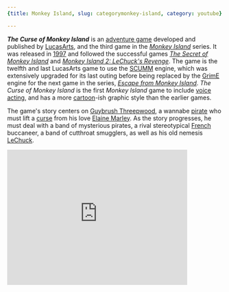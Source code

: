 ```yaml
---
{title: Monkey Island, slug: categorymonkey-island, category: youtube}

---
```

_**The Curse of Monkey Island**_ is an [adventure game](/wiki/Adventure_game "Adventure game") developed and published by [LucasArts](/wiki/LucasArts "LucasArts"), and the third game in the _[Monkey Island](/wiki/Monkey_Island_(series) "Monkey Island (series)")_ series. It was released in [1997](/wiki/1997_in_video_gaming "1997 in video gaming") and followed the successful games _[The Secret of Monkey Island](/wiki/The_Secret_of_Monkey_Island "The Secret of Monkey Island")_ and _[Monkey Island 2: LeChuck's Revenge](/wiki/Monkey_Island_2:_LeChuck%27s_Revenge "Monkey Island 2: LeChuck's Revenge")_. The game is the twelfth and last LucasArts game to use the [SCUMM](/wiki/SCUMM "SCUMM") engine, which was extensively upgraded for its last outing before being replaced by the [GrimE](/wiki/GrimE "GrimE") engine for the next game in the series, _[Escape from Monkey Island](/wiki/Escape_from_Monkey_Island "Escape from Monkey Island")_. _The Curse of Monkey Island_ is the first _Monkey Island_ game to include [voice acting](/wiki/Voice_acting "Voice acting"), and has a more [cartoon](/wiki/Cartoon "Cartoon")-ish graphic style than the earlier games.

The game's story centers on [Guybrush Threepwood](/wiki/Guybrush_Threepwood "Guybrush Threepwood"), a wannabe [pirate](/wiki/Pirate "Pirate") who must lift a [curse](/wiki/Curse "Curse") from his love [Elaine Marley](/wiki/Elaine_Marley "Elaine Marley"). As the story progresses, he must deal with a band of mysterious pirates, a rival stereotypical [French](/wiki/French_people "French people") buccaneer, a band of cutthroat smugglers, as well as his old nemesis [LeChuck](/wiki/LeChuck "LeChuck").

<iframe width="420" height="315" src="https://www.youtube.com/embed/dKWT5wW4gdY" frameborder="0" allowfullscreen></iframe>